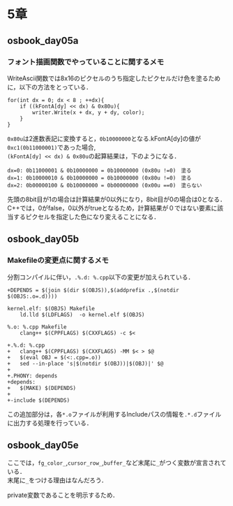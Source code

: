 # 5章
## osbook_day05a
### フォント描画関数でやっていることに関するメモ
WriteAscii関数では8x16のピクセルのうち指定したピクセルだけ色を塗るために，以下の方法をとっている．

```
for(int dx = 0; dx < 8 ; ++dx){
    if ((kFontA[dy] << dx) & 0x80u){
        writer.Write(x + dx, y + dy, color);
    }
}
```

`0x80u`は2進数表記に変換すると，`0b10000000`となる.kFontA[dy]の値が`0xc1(0b11000001)`であった場合,\
`(kFontA[dy] << dx) & 0x80u`の起算結果は，下のようになる．

```
dx=0: 0b11000001 & 0b10000000 = 0b10000000 (0x80u !=0)　塗る
dx=1: 0b10000010 & 0b10000000 = 0b10000000 (0x80u !=0)　塗る
dx=2: 0b00000100 & 0b10000000 = 0b00000000 (0x00u ==0)　塗らない
```

先頭の8bit目が1の場合は計算結果が0以外になり，8bit目が0の場合は0となる．C++では，0がfalse，0以外がtrueとなるため，計算結果が０ではない要素に該当するピクセルを指定した色になり変えることになる．

## osbook_day05b
### Makefileの変更点に関するメモ
分割コンパイルに伴い，`.%.d: %.cpp`以下の変更が加えられている．
```
+DEPENDS = $(join $(dir $(OBJS)),$(addprefix .,$(notdir $(OBJS:.o=.d))))

kernel.elf: $(OBJS) Makefile
	ld.lld $(LDFLAGS)  -o kernel.elf $(OBJS)

%.o: %.cpp Makefile
	clang++ $(CPPFLAGS) $(CXXFLAGS) -c $< 

+.%.d: %.cpp
+	clang++ $(CPPFLAGS) $(CXXFLAGS) -MM $< > $@
+	$(eval OBJ = $(<:.cpp=.o))
+	sed --in-place 's|$(notdir $(OBJ))|$(OBJ)|' $@
+
+.PHONY: depends
+depends:
+	$(MAKE) $(DEPENDS)
+
+-include $(DEPENDS)
```

この追加部分は，各`*.o`ファイルが利用するIncludeパスの情報を`.*.d`ファイルに出力する処理を行っている．

## osbook_day05e
ここでは，`fg_color_`,`cursor_row_`,`buffer_`など末尾に`_`がつく変数が宣言されている．\
末尾に`_`をつける理由はなんだろう．

private変数であることを明示するため．
